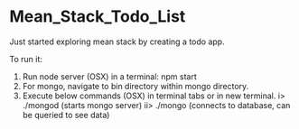 # Mean_Stack_Todo_List
Just started exploring mean stack by creating a todo app.

To run it:
1) Run node server (OSX) in a terminal: npm start
2) For mongo, navigate to bin directory within mongo directory.
3) Execute below commands (OSX) in terminal tabs or in new terminal.
i> ./mongod (starts mongo server)
ii> ./mongo (connects to database, can be queried to see data)


